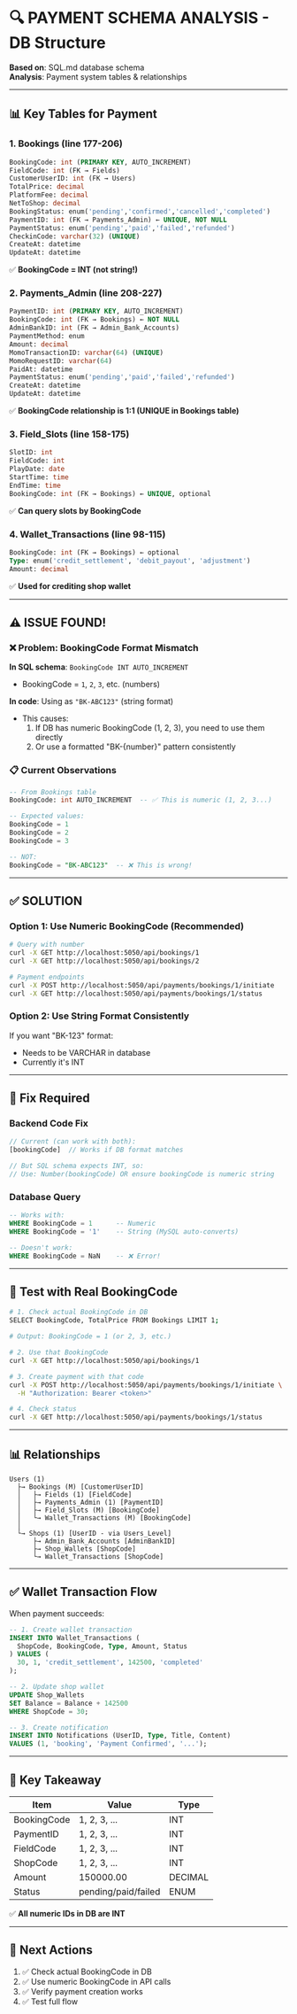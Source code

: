# 🔍 PAYMENT SCHEMA ANALYSIS - DB Structure

**Based on**: SQL.md database schema  
**Analysis**: Payment system tables & relationships

---

## 📊 Key Tables for Payment

### 1. **Bookings** (line 177-206)
```sql
BookingCode: int (PRIMARY KEY, AUTO_INCREMENT)
FieldCode: int (FK → Fields)
CustomerUserID: int (FK → Users)
TotalPrice: decimal
PlatformFee: decimal
NetToShop: decimal
BookingStatus: enum('pending','confirmed','cancelled','completed')
PaymentID: int (FK → Payments_Admin) ← UNIQUE, NOT NULL
PaymentStatus: enum('pending','paid','failed','refunded')
CheckinCode: varchar(32) (UNIQUE)
CreateAt: datetime
UpdateAt: datetime
```

✅ **BookingCode = INT (not string!)**

### 2. **Payments_Admin** (line 208-227)
```sql
PaymentID: int (PRIMARY KEY, AUTO_INCREMENT)
BookingCode: int (FK → Bookings) ← NOT NULL
AdminBankID: int (FK → Admin_Bank_Accounts)
PaymentMethod: enum
Amount: decimal
MomoTransactionID: varchar(64) (UNIQUE)
MomoRequestID: varchar(64)
PaidAt: datetime
PaymentStatus: enum('pending','paid','failed','refunded')
CreateAt: datetime
UpdateAt: datetime
```

✅ **BookingCode relationship is 1:1 (UNIQUE in Bookings table)**

### 3. **Field_Slots** (line 158-175)
```sql
SlotID: int
FieldCode: int
PlayDate: date
StartTime: time
EndTime: time
BookingCode: int (FK → Bookings) ← UNIQUE, optional
```

✅ **Can query slots by BookingCode**

### 4. **Wallet_Transactions** (line 98-115)
```sql
BookingCode: int (FK → Bookings) ← optional
Type: enum('credit_settlement', 'debit_payout', 'adjustment')
Amount: decimal
```

✅ **Used for crediting shop wallet**

---

## ⚠️ ISSUE FOUND!

### ❌ Problem: BookingCode Format Mismatch

**In SQL schema**: `BookingCode INT AUTO_INCREMENT`
- BookingCode = `1`, `2`, `3`, etc. (numbers)

**In code**: Using as `"BK-ABC123"` (string format)
- This causes:
  1. If DB has numeric BookingCode (1, 2, 3), you need to use them directly
  2. Or use a formatted "BK-{number}" pattern consistently

### 📋 Current Observations

```sql
-- From Bookings table
BookingCode: int AUTO_INCREMENT  -- ✅ This is numeric (1, 2, 3...)

-- Expected values:
BookingCode = 1
BookingCode = 2
BookingCode = 3

-- NOT:
BookingCode = "BK-ABC123"  -- ❌ This is wrong!
```

---

## ✅ SOLUTION

### Option 1: Use Numeric BookingCode (Recommended)
```bash
# Query with number
curl -X GET http://localhost:5050/api/bookings/1
curl -X GET http://localhost:5050/api/bookings/2

# Payment endpoints
curl -X POST http://localhost:5050/api/payments/bookings/1/initiate
curl -X GET http://localhost:5050/api/payments/bookings/1/status
```

### Option 2: Use String Format Consistently
If you want "BK-123" format:
- Needs to be VARCHAR in database
- Currently it's INT

---

## 🔧 Fix Required

### Backend Code Fix
```typescript
// Current (can work with both):
[bookingCode]  // Works if DB format matches

// But SQL schema expects INT, so:
// Use: Number(bookingCode) OR ensure bookingCode is numeric string
```

### Database Query
```sql
-- Works with:
WHERE BookingCode = 1      -- Numeric
WHERE BookingCode = '1'    -- String (MySQL auto-converts)

-- Doesn't work:
WHERE BookingCode = NaN    -- ❌ Error!
```

---

## 🧪 Test with Real BookingCode

```bash
# 1. Check actual BookingCode in DB
SELECT BookingCode, TotalPrice FROM Bookings LIMIT 1;

# Output: BookingCode = 1 (or 2, 3, etc.)

# 2. Use that BookingCode
curl -X GET http://localhost:5050/api/bookings/1

# 3. Create payment with that code
curl -X POST http://localhost:5050/api/payments/bookings/1/initiate \
  -H "Authorization: Bearer <token>"

# 4. Check status
curl -X GET http://localhost:5050/api/payments/bookings/1/status
```

---

## 📊 Relationships

```
Users (1)
  ├→ Bookings (M) [CustomerUserID]
  │   ├→ Fields (1) [FieldCode]
  │   ├→ Payments_Admin (1) [PaymentID]
  │   ├→ Field_Slots (M) [BookingCode]
  │   └→ Wallet_Transactions (M) [BookingCode]
  │
  └→ Shops (1) [UserID - via Users_Level]
      ├→ Admin_Bank_Accounts [AdminBankID]
      ├→ Shop_Wallets [ShopCode]
      └→ Wallet_Transactions [ShopCode]
```

---

## ✅ Wallet Transaction Flow

When payment succeeds:
```sql
-- 1. Create wallet transaction
INSERT INTO Wallet_Transactions (
  ShopCode, BookingCode, Type, Amount, Status
) VALUES (
  30, 1, 'credit_settlement', 142500, 'completed'
);

-- 2. Update shop wallet
UPDATE Shop_Wallets 
SET Balance = Balance + 142500 
WHERE ShopCode = 30;

-- 3. Create notification
INSERT INTO Notifications (UserID, Type, Title, Content)
VALUES (1, 'booking', 'Payment Confirmed', '...');
```

---

## 🎯 Key Takeaway

| Item | Value | Type |
|------|-------|------|
| BookingCode | 1, 2, 3, ... | INT |
| PaymentID | 1, 2, 3, ... | INT |
| FieldCode | 1, 2, 3, ... | INT |
| ShopCode | 1, 2, 3, ... | INT |
| Amount | 150000.00 | DECIMAL |
| Status | pending/paid/failed | ENUM |

✅ **All numeric IDs in DB are INT**

---

## 📝 Next Actions

1. ✅ Check actual BookingCode in DB
2. ✅ Use numeric BookingCode in API calls
3. ✅ Verify payment creation works
4. ✅ Test full flow

